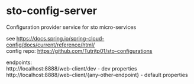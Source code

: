 # sto-config-server
Configuration provider service for sto micro-services

see https://docs.spring.io/spring-cloud-config/docs/current/reference/html/  
config repo: https://github.com/Tutritp01/sto-configurations  

endpoints:  
http://localhost:8888/web-client/dev - dev properties  
http://localhost:8888/web-client/{any-other-endpoint} - default properties



